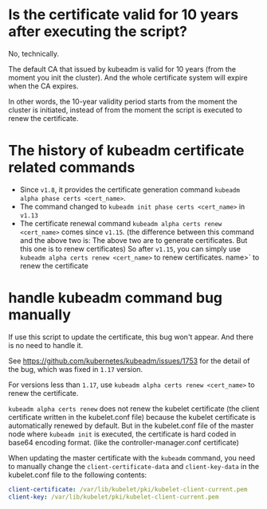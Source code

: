 # Is the certificate valid for 10 years after executing the script?

No, technically.

The default CA that issued by kubeadm is valid for 10 years (from the moment you init the cluster). And the whole certificate system will expire when the CA expires.

In other words, the 10-year validity period starts from the moment the cluster is initiated, instead of from the moment the script is executed to renew the certificate.

# The history of kubeadm certificate related commands

- Since `v1.8`, it provides the certificate generation command `kubeadm alpha phase certs <cert_name>`.
- The command changed to `kubeadm init phase certs <cert_name>` in `v1.13`
- The certificate renewal command `kubeadm alpha certs renew <cert_name>` comes since `v1.15`. (the difference between this command and the above two is: The above two are to generate certificates. But this one is to renew certificates) So after `v1.15`, you can simply use `kubeadm alpha certs renew <cert_name>` to renew certificates. name>` to renew the certificate

# handle kubeadm command bug manually

If use this script to update the certificate, this bug won't appear. And there is no need to handle it.

See https://github.com/kubernetes/kubeadm/issues/1753 for the detail of the bug, which was fixed in `1.17` version.

For versions less than `1.17`, use `kubeadm alpha certs renew <cert_name>` to renew the certificate.

`kubeadm alpha certs renew` does not renew the kubelet certificate (the client certificate written in the kubelet.conf file) because the kubelet certificate is automatically renewed by default. But in the kubelet.conf file of the master node where `kubeadm init` is executed, the certificate is hard coded in base64 encoding format. (like the controller-manager.conf certificate)

When updating the master certificate with the `kubeadm` command, you need to manually change the `client-certificate-data` and `client-key-data` in the kubelet.conf file to the following contents:

```yaml
client-certificate: /var/lib/kubelet/pki/kubelet-client-current.pem
client-key: /var/lib/kubelet/pki/kubelet-client-current.pem
```
